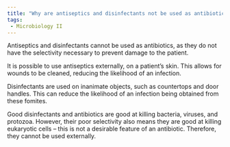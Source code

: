 ```yaml
---
title: "Why are antiseptics and disinfectants not be used as antibiotics?"
tags:
 - Microbiology II
---
```

Antiseptics and disinfectants cannot be used as antibiotics, as they do not have the selectivity necessary to prevent damage to the patient.  

It is possible to use antiseptics externally, on a patient’s skin. This allows for wounds to be cleaned, reducing the likelihood of an infection.  

Disinfectants are used on inanimate objects, such as countertops and door handles. This can reduce the likelihood of an infection being obtained from these fomites.  

Good disinfectants and antibiotics are good at killing bacteria, viruses, and protozoa. However, their poor selectivity also means they are good at killing eukaryotic cells – this is not a desirable feature of an antibiotic. Therefore, they cannot be used externally.
